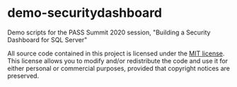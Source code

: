# demo-securitydashboard
Demo scripts for the PASS Summit 2020 session, "Building a Security Dashboard for SQL Server"

All source code contained in this project is licensed under the [MIT license](http://opensource.org/licenses/mit-license.php "MIT license"). This license allows you to modify and/or redistribute the code and use it for either personal or commercial purposes, provided that copyright notices are preserved.
